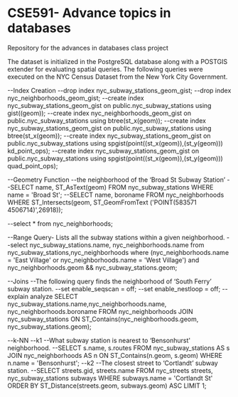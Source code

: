 # CSE591- Advance topics in databases
Repository for the advances in databases class project

The dataset is initialized in the PostgreSQL database along with a POSTGIS extender for evaluating spatial queries. The following queries were executed on the NYC Census Dataset from the New York City Government.

--Index Creation
--drop index nyc_subway_stations_geom_gist;
--drop index nyc_neighborhoods_geom_gist;
--create index nyc_subway_stations_geom_gist on public.nyc_subway_stations using gist((geom));
--create index nyc_neighborhoods_geom_gist on public.nyc_subway_stations using btree(st_x(geom));
--create index nyc_subway_stations_geom_gist on public.nyc_subway_stations using btree(st_x(geom));
--create index nyc_subway_stations_geom_gist on public.nyc_subway_stations using spgist(point((st_x(geom)),(st_y(geom))) kd_point_ops);
--create index nyc_subway_stations_geom_gist on public.nyc_subway_stations using spgist(point((st_x(geom)),(st_y(geom))) quad_point_ops);

--Geometry Function
--the neighborhood of the ‘Broad St Subway Station’
--SELECT name, ST_AsText(geom) FROM nyc_subway_stations WHERE name = 'Broad St';
--SELECT name, boroname FROM nyc_neighborhoods WHERE ST_Intersects(geom, ST_GeomFromText ('POINT(583571 4506714)',26918));

--select * from nyc_neighborhoods;

--Range Query- Lists all the subway stations within a given neighborhood.
--select nyc_subway_stations.name, nyc_neighborhoods.name from nyc_subway_stations,nyc_neighborhoods where (nyc_neighborhoods.name = 'East Village' or nyc_neighborhoods.name = 'West Village') and nyc_neighborhoods.geom && nyc_subway_stations.geom;

--Joins
--The following query finds the neighborhood of ‘South Ferry’ subway station.
--set enable_seqscan = off;
--set enable_nestloop = off;
--explain analyze SELECT nyc_subway_stations.name,nyc_neighborhoods.name, nyc_neighborhoods.boroname FROM nyc_neighborhoods JOIN nyc_subway_stations ON ST_Contains(nyc_neighborhoods.geom, nyc_subway_stations.geom);

--k-NN
--k1
--What subway station is nearest to ‘Bensonhurst' neighborhood.
--SELECT s.name, s.routes FROM nyc_subway_stations AS s JOIN nyc_neighborhoods AS n ON ST_Contains(n.geom, s.geom) WHERE n.name = 'Bensonhurst';
--k2
--The closest street to ‘Cortlandt’ subway station.
--SELECT streets.gid, streets.name FROM nyc_streets streets, nyc_subway_stations subways WHERE subways.name = 'Cortlandt St' ORDER BY ST_Distance(streets.geom, subways.geom) ASC LIMIT 1;
